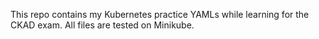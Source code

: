 This repo contains my Kubernetes practice YAMLs while learning for the CKAD exam. All files are tested on Minikube.
